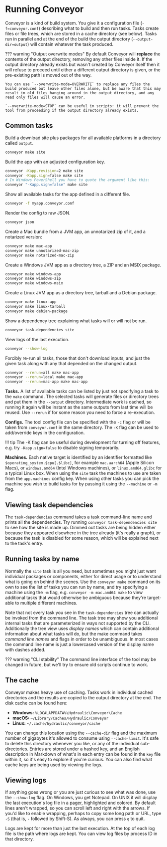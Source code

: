 # Running Conveyor

Conveyor is a kind of build system. You give it a configuration file (`-f=conveyor.conf`) describing what to build and then run tasks. Tasks create files or file trees, which are stored in a cache directory (see below). Tasks run in parallel and at the end of the build the output directory (`--output-dir=output`) will contain whatever the task produced.

??? warning "Output overwrite modes"
    By default Conveyor will **replace** the contents of the output directory, removing any other files inside it. If the output directory already exists but wasn't created by Conveyor itself then it will refuse to proceed until either a different output directory is given, or the pre-existing path is moved out of the way. 
    
    You can use `--overwrite-mode=OVERWRITE` to replace any files the build produced but leave other files alone, but be aware that this may result in old files hanging around in the output directory, and any read only files will cause an error. 
    
    `--overwrite-mode=STOP` can be useful in scripts: it will prevent the tool from proceeding if the output directory already exists.

## Common tasks

Build a download site plus packages for all available platforms in a directory called `output`.

```bash
conveyor make site
```

Build the app with an adjusted configuration key.

```bash
conveyor -Kapp.revision=2 make site
conveyor -Kapp.sign=false make site
# In Windows PowerShell you have to quote the argument like this:
conveyor "-Kapp.sign=false" make site
```

Show all available tasks for the app defined in a different file.

```bash
conveyor -f myapp.conveyor.conf
```

Render the config to raw JSON.

```bash
conveyor json
```

Create a Mac bundle from a JVM app, an unnotarized zip of it, and 
a notarized version:

```bash
conveyor make mac-app
conveyor make unnotarized-mac-zip
conveyor make notarized-mac-zip
```

Create a Windows JVM app as a directory tree, a ZIP and an MSIX package.

```bash
conveyor make windows-app
conveyor make windows-zip
conveyor make windows-msix
```

Create a Linux JVM app as a directory tree, tarball and a Debian package.

```bash
conveyor make linux-app
conveyor make linux-tarball
conveyor make debian-package
```

Show a dependency tree explaining what tasks will or will not be run.

```bash
conveyor task-dependencies site
```

View logs of the last execution.

```bash
conveyor --show-log
```

Forcibly re-run all tasks, those that don't download inputs, and  just the given task along with any that depended on the changed output.

```bash
conveyor --rerun=all make mac-app
conveyor --rerun=local make mac-app
conveyor --rerun=mac-app make mac-app
```

**Tasks.** A list of available tasks can be listed by just not specifying a task to the `make` command. The selected tasks will generate files or directory trees and put them in the `--output` directory. Intermediate work is cached, so running it again will be instant as the same outputs from last time will be reused. Use `--rerun` if for some reason you need to force a re-execution.

**Configs.** The tool config file can be specified with the `-c` flag or will be taken from `conveyor.conf` in the same directory. The `-K` flag can be used to add/override keys in the configuration.

!!! tip
    The -K flag can be useful during development for turning off features, e.g. try `-Kapp.sign=false` to disable signing temporarily.

**Machines.** Each native target is identified by an identifier formatted like `$operating_system.$cpu[.$libc]`, for example `mac.aarch64` (Apple Silicon Macs), or `windows.amd64` (Intel Windows machines), or `linux.amd64.glibc` for a typical Linux box. When using the `site` task the machines to use are taken from the `app.machines` config key. When using other tasks you can pick the machine you wish to build tasks for by passing it using the `--machine` or `-m` flag. 

## Viewing task dependencies

The `task-dependencies` command takes a task command-line name and prints all the dependencies. Try running `conveyor task-dependencies site` to see how the site is made up. Dimmed out tasks are being hidden either because they appeared elsewhere in the tree already (it's really a graph), or because the task is disabled for some reason, which will be explained next to the task's entry.

## Running tasks by name

Normally the `site` task is all you need, but sometimes you might just want individual packages or components, either for direct usage or to understand what is going on behind the scenes. Use the `conveyor make` command on its own to see the list of tasks you can run by name, and try specifying a machine using the `-m` flag, e.g.  `conveyor -m mac.amd64 make` to view additional tasks that would otherwise be ambiguous because they're target-able to multiple different machines. 

Note that not every task you see in the `task-dependencies` tree can actually be invoked from the command line. The task tree may show you additional internal tasks that are parameterized in ways not supported by the CLI. Additionally the tree view uses *display names* which can contain additional information about what tasks will do, but the make command takes _command line names_ and flags in order to be unambiguous. In most cases the command line name is just a lowercased version of the display name with dashes added.

??? warning "CLI stability"
    The command line interface of the tool may be changed in future, but we'll try to ensure old scripts continue to work.

## The cache

Conveyor makes heavy use of caching. Tasks work in individual cached directories and the results are copied to the output directory at the end. The disk cache can be found here:

* **Windows:**  `%LOCALAPPDATA%\Hydraulic\Conveyor\Cache`
* **macOS:** `~/Library/Caches/Hydraulic/Conveyor`
* **Linux:** `~/.cache/hydraulic/conveyor/cache`

You can change this location using the `--cache-dir` flag and the maximum number of gigabytes it's allowed to consume using `--cache-limit`. It's safe to delete this directory whenever you like, or any of the individual sub-directories. Entries are stored under a hashed key, and an English description in Markdown of what's in each entry can be found in the `key` file within it, so it's easy to explore if you're curious. You can also find what cache keys are being used by viewing the logs.

## Viewing logs

If anything goes wrong or you are just curious to see what was done, use the `--show-log` flag. On Windows, you get Notepad. On UNIX it will display the last execution's log file in a pager, highlighted and colored. By default lines aren't wrapped, so you can scroll left and right with the arrows. If you'd like to enable wrapping, perhaps to copy some long path or URL, type `-S` (that is, `-` followed by Shift-S). As always, you can press `q` to quit.

Logs are kept for more than just the last execution. At the top of each log file is the path where logs are kept. You can view log files by process ID in that directory.
